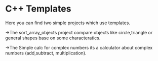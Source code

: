 # C++ Templates
Here you can find two simple projects which use templates.


->The sort_array_objects project compare objects like circle,triangle or general shapes base on some characteratics.



->The Simple calc for complex numbers its a calculator about complex numbers (add,subtract, multiplication).
